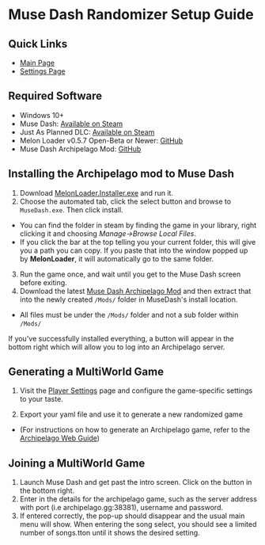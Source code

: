 # Muse Dash Randomizer Setup Guide

## Quick Links
- [Main Page](../../../../games/Muse%20Dash/info/en)
- [Settings Page](../../../../games/Muse%20Dash/player-settings)

## Required Software

- Windows 10+
- Muse Dash: [Available on Steam](https://store.steampowered.com/app/774171/Muse_Dash/)
- Just As Planned DLC: [Available on Steam](https://store.steampowered.com/app/1055810/Muse_Dash__Just_as_planned/)
- Melon Loader v0.5.7 Open-Beta or Newer: [GitHub](https://github.com/LavaGang/MelonLoader/releases/latest)
- Muse Dash Archipelago Mod: [GitHub](https://github.com/DeamonHunter/ArchipelagoMuseDash/releases/latest)

## Installing the Archipelago mod to Muse Dash

1. Download [MelonLoader.Installer.exe](https://github.com/LavaGang/MelonLoader/releases/latest) and run it.
2. Choose the automated tab, click the select button and browse to `MuseDash.exe`. Then click install.
  - You can find the folder in steam by finding the game in your library, right clicking it and choosing *Manage→Browse Local Files*.
  - If you click the bar at the top telling you your current folder, this will give you a path you can copy. If you paste that into the window popped up by **MelonLoader**, it will automatically go to the same folder.
3. Run the game once, and wait until you get to the Muse Dash screen before exiting.
4. Download the latest [Muse Dash Archipelago Mod](https://github.com/DeamonHunter/ArchipelagoMuseDash/releases/latest) and then extract that into the newly created `/Mods/` folder in MuseDash's install location.
  - All files must be under the `/Mods/` folder and not a sub folder within `/Mods/`

If you've successfully installed everything, a button will appear in the bottom right which will allow you to log into an Archipelago server.

## Generating a MultiWorld Game
1. Visit the [Player Settings](../../../../games/Muse%20Dash/player-settings) page and configure the game-specific settings to your taste.

2. Export your yaml file and use it to generate a new randomized game
  - (For instructions on how to generate an Archipelago game, refer to the [Archipelago Web Guide](../../../../tutorial/Archipelago/using_website/en))

## Joining a MultiWorld Game

1. Launch Muse Dash and get past the intro screen. Click on the button in the bottom right.
2. Enter in the details for the archipelago game, such as the server address with port (i.e archipelago.gg:38381), username and password.
3. If entered correctly, the pop-up should disappear and the usual main menu will show. When entering the song select, you should see a limited number of songs.tton until it shows the desired setting.
